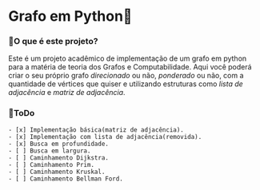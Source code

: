 # Grafo em Python🐍
### 🤨O que é este projeto?
Este é um projeto acadêmico de implementação de um grafo em python para a matéria de 
teoria dos Grafos e Computabilidade. Aqui você poderá criar o seu próprio grafo *direcionado*
ou não, *ponderado* ou não, com a quantidade de vértices que quiser e utilizando estruturas como 
*lista de adjacência* e *matriz de adjacência*.

### 🚀ToDo
    - [x] Implementação básica(matriz de adjacência).
    - [x] Implementação com lista de adjacência(removida).
    - [x] Busca em profundidade.
    - [ ] Busca em largura.
    - [ ] Caminhamento Dijkstra.
    - [ ] Caminhamento Prim.
    - [ ] Caminhamento Kruskal.
    - [ ] Caminhamento Bellman Ford. 

